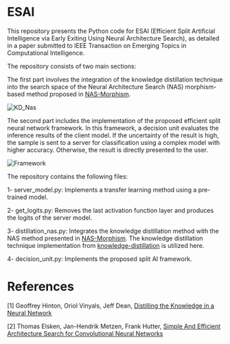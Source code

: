 # ESAI


This repository presents the Python code for ESAI (Efficient Split Artificial Intelligence via Early Exiting Using Neural Architecture Search), as detailed in a paper submitted to IEEE Transaction on Emerging Topics in Computational Intelligence.

The repository consists of two main sections:

The first part involves the integration of the knowledge distillation technique into the search space of the Neural Architecture Search (NAS) morphism-based method proposed in [NAS-Morphism](https://arxiv.org/abs/1711.04528).

![KD_Nas](https://github.com/BehnamZeinali/ESAI/assets/29498989/1ddc7985-494b-4d9e-8b35-5a13ebc1df5e)



The second part includes the implementation of the proposed efficient split neural network framework. In this framework, a decision unit evaluates the inference results of the client model. If the uncertainty of the result is high, the sample is sent to a server for classification using a complex model with higher accuracy. Otherwise, the result is directly presented to the user.

![Framework](https://github.com/BehnamZeinali/ESAI/assets/29498989/5f787b9d-572a-409a-8fb0-8ed84b2548fd)

The repository contains the following files:

1- server_model.py: Implements a transfer learning method using a pre-trained model.

2- get_logits.py: Removes the last activation function layer and produces the logits of the server model.

3- distillation_nas.py: Integrates the knowledge distillation method with the NAS method presented in [NAS-Morphism](https://github.com/akwasigroch/NAS_network_morphism). The knowledge distillation technique implementation from [knowledge-distillation](https://github.com/TropComplique/knowledge-distillation-keras/tree/master) is utilized here.

4- decision_unit.py: Implements the proposed split AI framework.




# References

[1] Geoffrey Hinton, Oriol Vinyals, Jeff Dean, [Distilling the Knowledge in a Neural Network](https://arxiv.org/abs/1503.02531)

[2] Thomas Elsken, Jan-Hendrik Metzen, Frank Hutter, [Simple And Efficient Architecture Search for Convolutional Neural Networks](https://arxiv.org/abs/1711.04528)

